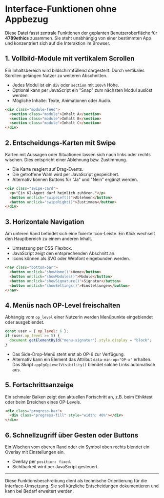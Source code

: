 # Interface-Funktionen ohne Appbezug

Diese Datei fasst zentrale Funktionen der geplanten Benutzeroberfläche für **4789ethics** zusammen. Sie steht unabhängig von einer bestimmten App und konzentriert sich auf die Interaktion im Browser.

## 1. Vollbild-Module mit vertikalem Scrollen

Ein Inhaltsbereich wird bildschirmfüllend dargestellt. Durch vertikales Scrollen gelangen Nutzer zu weiteren Abschnitten.

- Jedes Modul ist ein `div` oder `section` mit `100vh` Höhe.
- Optional kann per JavaScript ein "Snap" zum nächsten Modul auslöst werden.
- Mögliche Inhalte: Texte, Animationen oder Audio.

```html
<div class="module-feed">
  <section class="module">Inhalt A</section>
  <section class="module">Inhalt B</section>
  <section class="module">Inhalt C</section>
</div>
```

## 2. Entscheidungs-Karten mit Swipe

Karten mit Aussagen oder Situationen lassen sich nach links oder rechts wischen. Dies entspricht einer Ablehnung bzw. Zustimmung.

- Die Karte reagiert auf Drag-Events.
- Die getroffene Wahl wird per JavaScript gespeichert.
- Alternativ können Buttons für "Ja" und "Nein" ergänzt werden.

```html
<div class="swipe-card">
  <p>"Ein KI-Agent darf heimlich zuhören."</p>
  <button onclick="swipeLeft()">Ablehnen</button>
  <button onclick="swipeRight()">Zustimmen</button>
</div>
```

## 3. Horizontale Navigation

Am unteren Rand befindet sich eine fixierte Icon-Leiste. Ein Klick wechselt den Hauptbereich zu einem anderen Inhalt.

- Umsetzung per CSS-Flexbox.
- JavaScript zeigt den entsprechenden Abschnitt an.
- Icons können als SVG oder Webfont eingebunden werden.

```html
<nav class="bottom-bar">
  <button onclick="showHome()">Home</button>
  <button onclick="showModules()">Module</button>
  <button onclick="showSignature()">Signatur</button>
  <button onclick="showSettings()">Einstellungen</button>
</nav>
```

## 4. Menüs nach OP-Level freischalten

Abhängig vom `op_level` einer Nutzerin werden Menüpunkte eingeblendet oder ausgeblendet.

```javascript
const user = { op_level: 6 };
if (user.op_level >= 5) {
  document.getElementById("menu-signatur").style.display = "block";
}
```

- Das Side-Drop-Menü steht erst ab OP-6 zur Verfügung.
- Alternativ kann ein Element das Attribut `data-min-op="OP-x"` erhalten.
  Das Skript `applyOpLevelVisibility()` blendet solche Links automatisch aus.

## 5. Fortschrittsanzeige

Ein schmaler Balken zeigt den aktuellen Fortschritt an, z.B. beim Ethiktest oder beim Erreichen eines OP-Levels.

```html
<div class="progress-bar">
  <div class="progress-fill" style="width: 40%"></div>
</div>
```

## 6. Schnellzugriff über Gesten oder Buttons

Ein Wischen vom oberen Rand oder ein Symbol oben rechts blendet ein Overlay mit Einstellungen ein.

- Overlay per `position: fixed`.
- Sichtbarkeit wird per JavaScript gesteuert.

---

Diese Funktionsbeschreibung dient als technische Orientierung für die Interface-Umsetzung. Sie soll kürzliche Entscheidungen dokumentieren und kann bei Bedarf erweitert werden.
